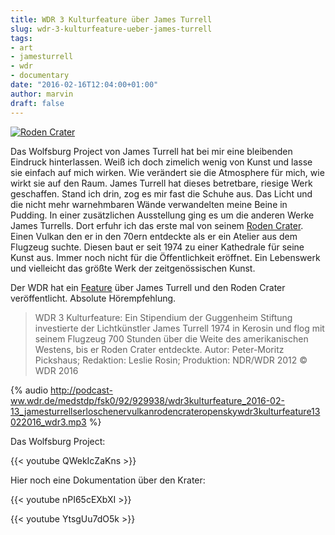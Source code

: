 ```yaml
---
title: WDR 3 Kulturfeature über James Turrell
slug: wdr-3-kulturfeature-ueber-james-turrell
tags:
- art
- jamesturrell
- wdr
- documentary
date: "2016-02-16T12:04:00+01:00"
author: marvin
draft: false
---
```

[![Roden Crater](/images/roden_crater.jpg)](https://commons.wikimedia.org/wiki/File:Roden.jpg)

Das Wolfsburg Project von James Turrell hat bei mir eine bleibenden Eindruck hinterlassen. Weiß ich doch zimelich wenig von Kunst und lasse sie einfach auf mich wirken. Wie verändert sie die Atmosphere für mich, wie wirkt sie auf den Raum. James Turrell hat dieses betretbare, riesige Werk geschaffen. Stand ich drin, zog es mir fast die Schuhe aus. Das Licht und die nicht mehr warnehmbaren Wände verwandelten meine Beine in Pudding. In einer zusätzlichen Ausstellung ging es um die anderen Werke James Turrells. Dort erfuhr ich das erste mal von seinem [Roden Crater](https://de.wikipedia.org/wiki/Roden_Crater). Einen Vulkan den er in den 70ern entdeckte als er ein Atelier aus dem Flugzeug suchte. Diesen baut er seit 1974 zu einer Kathedrale für seine Kunst aus. Immer noch nicht für die Öffentlichkeit eröffnet. Ein Lebenswerk und vielleicht das größte Werk der zeitgenössischen Kunst.

Der WDR hat ein [Feature](http://www.wdr3.de/programm/sendungen/wdr3kulturfeature/open-sky-james-turrell-100.html) über James Turrell und den Roden Crater veröffentlicht. Absolute Hörempfehlung.

> WDR 3 Kulturfeature: Ein Stipendium der Guggenheim Stiftung investierte der Lichtkünstler James Turrell 1974 in Kerosin und flog mit seinem Flugzeug 700 Stunden über die Weite des amerikanischen Westens, bis er Roden Crater entdeckte. Autor: Peter-Moritz Pickshaus; Redaktion: Leslie Rosin; Produktion: NDR/WDR 2012 © WDR 2016

{% audio http://podcast-ww.wdr.de/medstdp/fsk0/92/929938/wdr3kulturfeature_2016-02-13_jamesturrellserloschenervulkanrodencrateropenskywdr3kulturfeature13022016_wdr3.mp3 %}

Das Wolfsburg Project:

{{< youtube QWekIcZaKns >}}

Hier noch eine Dokumentation über den Krater:

{{< youtube nPI65cEXbXI >}}

{{< youtube YtsgUu7dO5k >}}